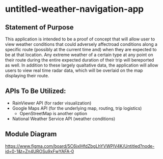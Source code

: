 # untitled-weather-navigation-app

## Statement of Purpose

This application is intended to be a proof of concept that will allow user to view weather conditions that could adversely affectroad conditions along a specific route (possibly at the current time and) when they are expected to be at that location. Any extreme weather of a certain type at any point on their route during the entire expected duration of their trip will bereported as well. In addition to these largely qualtative data, the application will allow users to view real time radar data, which will be overlaid on the map displaying their route.

## APIs To Be Utilized:

- RainViewer API (for rader visualization)
- Google Maps API (for the underlying map, routing, trip logistics)
  - OpenStreetMap is another option
- National Weather Service API (weather conditions)

## Module Diagram

https://www.figma.com/board/5C6jxlHfdZbgLhYVWPlV4K/Untitled?node-id=0-1&t=Zn4UROSu9xFwYAFA-0
